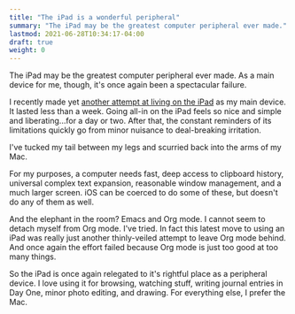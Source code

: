 ```yaml
---
title: "The iPad is a wonderful peripheral"
summary: "The iPad may be the greatest computer peripheral ever made."
lastmod: 2021-06-28T10:34:17-04:00
draft: true
weight: 0
---
```


The iPad may be the greatest computer peripheral ever made. As a main device for me, though, it's once again been a spectacular failure.

I recently made yet [another attempt at living on the iPad](https://copingmechanism.com/2021/trying-to-live-on-the-ipad-for-a-while/) as my main device. It lasted less than a week. Going all-in on the iPad feels so nice and simple and liberating...for a day or two. After that, the constant reminders of its limitations quickly go from minor nuisance to deal-breaking irritation.

I've tucked my tail between my legs and scurried back into the arms of my Mac.

For my purposes, a computer needs fast, deep access to clipboard history, universal complex text expansion, reasonable window management, and a much larger screen. iOS can be coerced to do some of these, but doesn't do any of them as well.

And the elephant in the room? Emacs and Org mode. I cannot seem to detach myself from Org mode. I've tried. In fact this latest move to using an iPad was really just another thinly-veiled attempt to leave Org mode behind. And once again the effort failed because Org mode is just too good at too many things.

So the iPad is once again relegated to it's rightful place as a peripheral device. I love using it for browsing, watching stuff, writing journal entries in Day One, minor photo editing, and drawing. For everything else, I prefer the Mac.

[//]: # "Exported with love from a post written in Org mode"
[//]: # "- https://github.com/kaushalmodi/ox-hugo"
